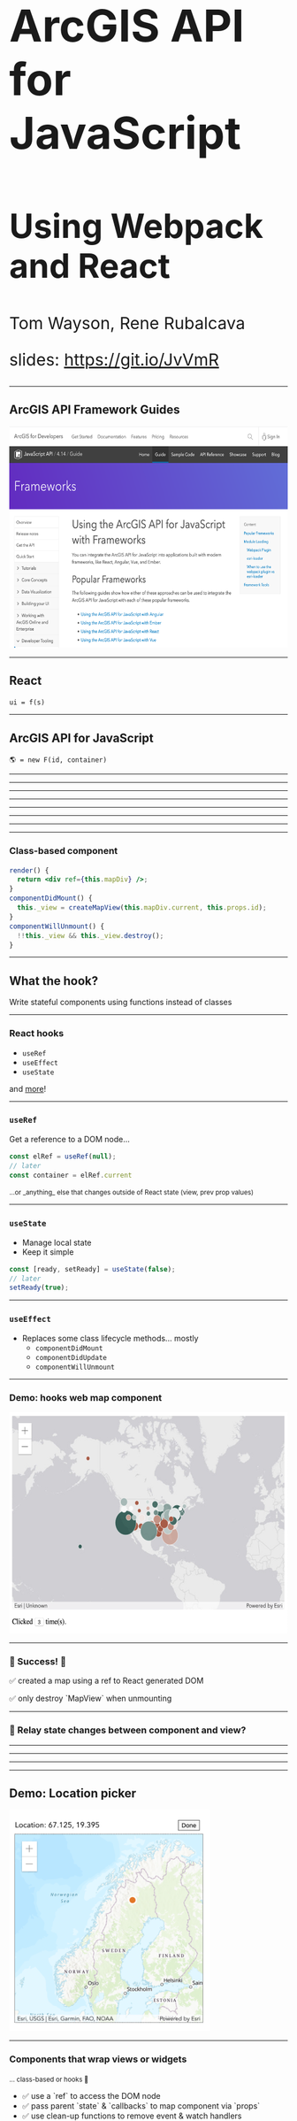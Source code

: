 <!-- .slide: data-background="../common/slides/intro.jpg" -->
<!-- .slide: class="title" -->

<h1 style="text-align: left; font-size: 80px;">ArcGIS API for JavaScript</h1>
<h2 style="text-align: left; font-size: 60px;">Using Webpack and React</h2>
<p style="text-align: left; font-size: 30px;">Tom Wayson, Rene Rubalcava</p>
    <p style="text-align: left; font-size: 30px;">slides: <a href="https://git.io/JvVmR" target="_blank">https://git.io/JvVmR</a></p>

<!--
Learn to build powerful applications that integrate the ArcGIS API for JavaScript via the ArcGIS webpack plugin or esri-loader. In this session, we’ll use React to build a fast and responsive application that uses modern tooling and techniques.
-->

----

## ArcGIS API Framework Guides

<a href="https://developers.arcgis.com/javascript/latest/guide/using-frameworks/"><img src="img/wayson/jsapi-frameworks-screenshot.png" class="transparent" height="400" /></a>


----
<!-- .slide: data-background="./../common/slides/section.jpg" -->

## React

<p><code>ui = f(s)</code></p>

----
<!-- .slide: data-background="./../common/slides/background.jpg" -->

## ArcGIS API for JavaScript

`🌎 = new F(id, container)`

----

<!-- .slide: data-background="../common/images/ReactArcGISVennDiagram.svg" -->


----

<!-- .slide: data-background="../common/images/ReactArcGISVennDiagram2.svg" -->

----

<!-- .slide: data-background="../common/images/ReactArcGISVennDiagram3.svg" -->

----

<!-- .slide: data-background="../common/images/ReactMapAppLight.svg" -->

----

<!-- .slide: data-background="../common/images/ReactMapAppDark.svg" -->

----

<!-- .slide: data-background="../common/images/ReactMapAppDarkComponents.svg" -->

----

<!-- .slide: data-background="../common/images/ReactMapAppDarkArcGISCode.svg" -->

----

<!-- .slide: data-background="../common/slides/background.jpg" class="code-md" data-transition="fade" -->
### Class-based component

```jsx
render() {
  return <div ref={this.mapDiv} />;
}
componentDidMount() {
  this._view = createMapView(this.mapDiv.current, this.props.id);
}
componentWillUnmount() {
  !!this._view && this._view.destroy();
}
```

----

## What the hook?

Write stateful components using functions instead of classes

----

### React hooks

* `useRef`
* `useEffect`
* `useState`

and [more](https://reactjs.org/docs/hooks-intro.html)!

----

<!-- .slide: data-background="../common/slides/background.jpg" class="code-md" data-transition="fade"-->

### `useRef`

Get a reference to a DOM node...

```ts
const elRef = useRef(null);
// later
const container = elRef.current
```

<small class="fragment">
  ...or _anything_ else that changes outside of React state (view, prev prop values)
</small>

----

<!-- .slide: data-background="../common/slides/background.jpg" class="code-md" data-transition="fade"-->

### `useState`

* Manage local state
* Keep it simple

```ts
const [ready, setReady] = useState(false);
// later
setReady(true);
```

----

### `useEffect`

* Replaces some class lifecycle methods... mostly
  * `componentDidMount`
  * `componentDidUpdate`
  * `componentWillUnmount`

----

### Demo: hooks web map component

<a href="https://developers.arcgis.com/javascript/latest/guide/react/"><img height="400" src="img/wayson/web-map-demo-screenshot.png"></a>

----

<!-- .slide: data-background="../common/slides/background.jpg" class="code-md" data-transition="fade"-->

### 🎉 Success! 🎉

<p class="fragment">✅ created a map using a ref to React generated DOM</p>
<p class="fragment">✅ only destroy `MapView` when unmounting</p>

----

<!-- .slide: data-background="../common/slides/section.jpg" class="code-md" data-transition="fade"-->
### 🤔 Relay state changes between component and view?

----

<!-- .slide: data-background="img/wayson/React Component and ArcGIS Widget lifecycle-3.png" -->

----

<!-- .slide: data-background="img/wayson/React Component and ArcGIS Widget lifecycle-4.png" -->

----

<!-- .slide: data-background="img/wayson/React Component and ArcGIS Widget lifecycle-5.png" -->

----

<!-- .slide: data-background="../common/slides/section.jpg"-->

## Demo: Location picker

<img class="transparent" height="400" src="img/wayson/location-picker-screenshot.png">

----

<!-- .slide: data-background="../common/slides/background.jpg" -->

### Components that wrap views or widgets

<small class="fragment">... class-based or hooks 🙂</small>

<ul>
  <li class="fragment">✅ use a `ref` to access the DOM node</li>
  <li class="fragment">✅ pass parent `state` & `callbacks` to map component via `props`</li>
  <li class="fragment">✅ use clean-up functions to remove event & watch handlers</li>
  <li class="fragment">✅ be careful not to destroy the view until unmounting</li>
</li>


----

<!-- .slide: data-background="../common/slides/section.jpg" -->
## Modern React and the ArcGIS API

----

### Manage global state in React

* You may not need Redux/MobX
* Context is powerful, and injectable

----

<!-- .slide: data-background="../common/slides/section.jpg" -->

### `useContext` hook

```jsx
import ThemeContext from '.ThemeContext';

const ThemedMap = () => {
  const theme = useContext(ThemeContext);
  const basemap = theme === 'dark'
    ? 'dark-gray'
    : 'gray';
  return (
    <Map basemap={basemap} />
  );
};
```

----

<!-- .slide: data-background="../common/slides/section.jpg" -->

## Modularize API usage

----

* Do all the API work separate from your UI
* _Separate content from navigation_ - pattern in PWAs
* Mock/stub API in tests

```ts
// src/data/map.ts
export function initialize(element: Element) {
  view.container = element;
  view.when(() => {
    // magic
  });
}
```

----

* Use in your context or component

```ts
const elRef = useRef(null);
useEffect(
  () => {
    const loadMap = async (container) => {
      const map = await import("../data/map");
      map.initialize(elRef.current);
    };
    loadMap();
  },
  []
);
```

----

<!-- .slide: data-background="../common/slides/section.jpg" -->

## Why lazy load the API?

* So webpack can create async bundles
* `bundle1.js` -> `bundle2.js` -> `bundle3.js`
* Only load the resources you need when you need them
* Leads to faster initial loads

----

<!-- .slide: data-background="../common/slides/background.jpg" -->

## Suspense

----

## Hold your Suspense

* Lazy-load entire React components
* useful in modular apps

```tsx
import React, { lazy, Suspense } from "react";
// lazy load the components that use Maps
const WebMapView = lazy(() => import("../components/WebMapView"));
// later on
<Suspense  fallback={<div>Loading...</div>}>
  <WebMapView />
</Suspense>
```

----
<!-- .slide: data-background="../common/slides/demo.jpg" -->

## Demo: Location picker w/ lazy load

<img class="transparent" height="400" src="img/wayson/location-picker-screenshot.png">

----

<!-- .slide: data-background="../common/slides/demo.jpg" -->

##  Example: [Nearby JavaScript](https://developers.arcgis.com/example-apps/nearby-javascript/)

<img class="transparent" src="img/wayson/nearby-featured-image.png">

----

<!-- .slide: data-background="../common/slides/section.jpg" data-transition="fade" -->

## 😎 [@arcgis/webpack-plugin](https://github.com/Esri/arcgis-webpack-plugin) 👍
<p class="fragment">... but</p>
<p class="fragment">ArcGIS API 4.7+ only</p>
<p class="fragment">Must be able to configure webpack</p>


----

<!-- .slide: data-background="../common/slides/demo.jpg" data-transition="fade" -->

## Popular React Tools & Frameworks

<table class="clis">
  <tbody>
    <tr>
      <td>
        <a href="https://github.com/facebook/create-react-app">
          <img src="../common/images/react-js-img.png" width="240" class="transparent" />
          <p>create-react-app</p>
        </a>
      </td>
      <td>
        <a href="https://nextjs.org/">
          <img style="margin: 80px 0" src="../common/images/nextjs-white-logo.svg" width="240" class="transparent" />
          <p>Next.js</p>
        </a>
      </td>
      <td>
        <a href="https://www.gatsbyjs.org/">
          <img src="../common/images/gatsby-logo.png" width="240" class="transparent" />
          <p>Gatsby</p>
        </a>
      </td>
    </tr>
  </tbody>
</table>
<p class="fragment">All insulate you from 😱 of webpack config</p>

----

<!-- .slide: data-transition="fade" -->
<p>👵 ArcGIS API < 4.7x? 👴</p>
<p class="fragment">🔒 No access to webpack config? 🔒</p>
<p class="fragment">🙈 Don't _want_ to config webpack? 😱</p>

----

<!-- .slide: data-transition="fade" -->
###  No problem. Try [esri-loader](https://github.com/Esri/esri-loader)

<div>
    <img src="../common/images/esri-loader-band-aid-center-text.png" class="transparent" height="120" />
</div>

----

<!-- .slide: data-transition="fade" -->
### Works with ArcGIS API [3.x](https://developers.arcgis.com/javascript/3/) <span class="fragment" data-fragment-index="1">_and_ 4.x</span>

<div>
  <img src="../common/images/esri.png" class="transparent" height="120" />
  <img src="../common/images/esri.png" class="transparent" height="120" />
  <img src="../common/images/esri.png" class="transparent" height="120" />
  <img src="../common/images/esri.png" class="transparent fragment"  data-fragment-index="1" height="120" />
</div>

----

<!-- .slide: data-background="../common/slides/background.jpg" class="code-md" data-transition="fade" -->
### Works with _any_ React tool / library / framework

<div>
  <img src="img/wayson/esri.png" class="transparent" height="120" />
  <img src="img/wayson/Heart_corazon.svg" class="transparent" height="120" />
  <img src="img/wayson/react-js-img.png" class="transparent" height="120" />
  <img src="img/wayson/redux-logo.svg" class="transparent" height="120" />
  <img src="img/wayson/nextjs-white-logo.svg" class="transparent" height="100" />
  <img src="img/wayson/gatsby-logo.png" class="transparent" height="120" />
</div>

----

<!-- .slide: data-background="../common/slides/background.jpg" class="code-md" data-transition="fade" -->
### BTW... <span class="fragment" data-fragment-index="1">Not _just_ for Webpack & React</span>

<div class="fragment" data-fragment-index="1">
  <img src="img/wayson/webpack-icon-square-big.png" class="transparent" height="120" />
  <img src="img/wayson/react-js-img.png" class="transparent" height="120" />
</div>

----

<!-- .slide: data-background="../common/slides/background.jpg" class="code-md" data-transition="fade" -->
### Works with _any_ module loader

<div>
  <img src="img/wayson/esri.png" class="transparent" height="120" />
  <img src="img/wayson/Heart_corazon.svg" class="transparent" height="120" />
  <img src="img/wayson/webpack-icon-square-big.png" class="transparent" height="120" />
  <img src="img/wayson/rollup1.png" class="transparent" height="100" />
  <img src="img/wayson/parcel-og.png" class="transparent" height="140" />
</div>

----

<!-- .slide: data-background="../common/slides/background.jpg" class="code-md" data-transition="fade" -->
### Works with _any_ framework

<div>
  <img src="img/wayson/esri.png" class="transparent" height="120" />
  <img src="img/wayson/Heart_corazon.svg" class="transparent" height="120" />
  <img src="img/wayson/tomster-sm.png" class="transparent" height="120" />
  <img src="img/wayson/angular.png" class="transparent" height="120" />
  <img src="img/wayson/vue-logo.png" class="transparent" height="120" />
  <img src="img/wayson/react-js-img.png" class="transparent" height="120" />
  <img src="img/wayson/Dojo-New.png" class="transparent" height="120" />
</div>

----

<!-- .slide: data-background="../common/slides/background.jpg" class="code-md" data-transition="fade" -->
### Using [esri-loader](https://github.com/Esri/esri-loader#install) with Webpack

<img class="transparent" src="../common/images/800px-Npm-logo.svg.png" style="width: 300px; margin: 110px 0;">
<h3><code>npm install --save esri-loader</code></h3>

----

<!-- .slide: data-background="../common/slides/background.jpg" class="code-md" data-transition="fade" -->
### Using [esri-loader](https://github.com/Esri/esri-loader#install) with Webpack

<img class="transparent" src="../common/images/yarn-cat-eating-bower-bird.png">
<h3><code>yarn add esri-loader</code></h3>

----

<!-- .slide: data-background="../common/slides/background.jpg" class="code-md" data-transition="fade" -->
### Using [`loadModules()`](https://github.com/Esri/esri-loader#usage)

```js
import { loadModules } from 'esri-loader';

loadModules([
  "esri/Map",
  "esri/views/MapView"
]).then(([Map, MapView]) => {
  // Code to create the map and view will go here
});
```

----

<!-- .slide: data-background="../common/slides/background.jpg" class="code-md" data-transition="fade" -->
### Look [familiar](https://developers.arcgis.com/javascript/latest/sample-code/intro-mapview/index.html)?

```js
// this is what loadModules() does under the hood

require([
  "esri/Map",
  "esri/views/MapView"
], function(Map, MapView) {
  // Code to create the map and view will go here
});
```

----

<!-- .slide: data-background="../common/slides/background.jpg" class="code-md" data-transition="fade" -->
### [Load a specific version of the ArcGIS API](https://github.com/Esri/esri-loader#from-a-specific-version)

```js
 // loads API 1st time
const esriConfig = await loadModules(["esri/config"])
esriConfig.useIdentity = false;
// don't worry, this won't load the API again!
const [Map, MapView] = await loadModules(
  ["esri/Map", "esri/views/MapView"]
);
```

----

<!-- .slide: data-background="../common/slides/background.jpg" class="code-md" data-transition="fade" -->
### Additional options & patterns

See the esri-loader docs for examples of:
- [configuring Dojo](https://github.com/Esri/esri-loader#configuring-dojo)
- [using ArcGIS types in TS](https://github.com/Esri/esri-loader#arcgis-types)
- and [more](https://github.com/Esri/esri-loader#advanced-usage)

----

<!-- .slide: data-background="../common/slides/demo.jpg" data-transition="fade" -->

## Demo

[Theme Switcher (on CodeSandbox)](https://codesandbox.io/s/8ykw098vw0)

<iframe src="https://codesandbox.io/embed/8ykw098vw0?fontsize=14&module=%2Fsrc%2Futils%2Fmap.js" style="width:100%; height:500px; border:0; border-radius: 4px; overflow:hidden;" sandbox="allow-modals allow-forms allow-popups allow-scripts allow-same-origin"></iframe>

----

<!-- .slide: data-background="../common/slides/demo.jpg" data-transition="fade" -->

## Example: Create ArcGIS App

<a href="https://create-arcgis-app.surge.sh/"><img width="852" src="../common/images/create-arcgis-app-screenshot.png" /></a>

[create-arcgis-app](https://github.com/tomwayson/create-arcgis-app)

----

<!-- .slide: data-background="../common/slides/demo.jpg" data-transition="fade" -->

## Example: Next ArcGIS App

<a href="https://next-arcgis-app.now.sh/"><img width="680" src="../common/images/next-arcgis-app-screenshot.png" /></a>

[next-arcgis-app](https://github.com/tomwayson/next-arcgis-app)

----

<!-- .slide: data-background="../common/slides/demo.jpg" data-transition="fade" -->

## Conclusion

<div>
  <img src="../common/images/esri.png" class="transparent" height="120" />
  <img src="../common/images/Heart_corazon.svg" class="transparent" height="120" />
  <img src="../common/images/webpack-icon-square-big.png" class="transparent" height="120" />
  <img src="../common/images/react-js-img.png" class="transparent" height="120" />
</div>

Notes:
It's never been a better time to be a React dev
It's never been a better time to be a ArcGIS dev
Go forth and prosper

----

<img src="../common/images/esri-science-logo-white.png" style="border: 0px; background:none; box-shadow: none;">
